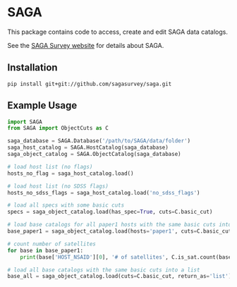 SAGA
====

This package contains code to access, create and edit SAGA data catalogs.

See the [SAGA Survey website](http://sagasurvey.org/) for details about SAGA.

## Installation

    pip install git+git://github.com/sagasurvey/saga.git


## Example Usage

```python
import SAGA
from SAGA import ObjectCuts as C

saga_database = SAGA.Database('/path/to/SAGA/data/folder')
saga_host_catalog = SAGA.HostCatalog(saga_database)
saga_object_catalog = SAGA.ObjectCatalog(saga_database)

# load host list (no flags)
hosts_no_flag = saga_host_catalog.load()

# load host list (no SDSS flags)
hosts_no_sdss_flags = saga_host_catalog.load('no_sdss_flags')

# load all specs with some basic cuts
specs = saga_object_catalog.load(has_spec=True, cuts=C.basic_cut)

# load base catalogs for all paper1 hosts with the same basic cuts into a list:
base_paper1 = saga_object_catalog.load(hosts='paper1', cuts=C.basic_cut, return_as='list')

# count number of satellites
for base in base_paper1:
    print(base['HOST_NSAID'][0], '# of satellites', C.is_sat.count(base))

# load all base catalogs with the same basic cuts into a list
base_all = saga_object_catalog.load(cuts=C.basic_cut, return_as='list')
```
